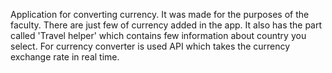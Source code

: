 Application for converting currency. It was made for the purposes of the faculty. There are just few of currency added in the app. It also has the part called 'Travel helper'
which contains few information about country you select. For currency converter is used API which takes the currency exchange rate in real time.
